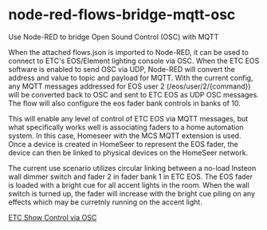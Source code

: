 # node-red-flows-bridge-mqtt-osc
Use Node-RED to bridge Open Sound Control (OSC) with MQTT

When the attached flows.json is imported to Node-RED, it can be used to connect to ETC's EOS/Element lighting console via OSC.
When the ETC EOS software is enabled to send OSC via UDP, Node-RED will convert the address and value to topic and payload for MQTT.
With the current config, any MQTT messages addressed for EOS user 2 (/eos/user/2/{command}) will be converted back to OSC and
sent to ETC EOS as UDP OSC messages.  The flow will also configure the eos fader bank controls in banks of 10.

This will enable any level of control of ETC EOS via MQTT messages, but what specifically works well is associating faders to a home 
automation system. In this case, Homeseer with the MCS MQTT extension is used.  Once a device is created in HomeSeer to represent the
EOS fader, the device can then be linked to physical devices on the HomeSeer network.

The current use scenario utilizes circular linking between a no-load Insteon wall dimmer switch and fader 2 in fader bank 1 in ETC EOS.
The EOS fader is loaded with a bright cue for all accent lights in the room. When the wall switch is turned up, the fader will increase
with the bright cue piling on any effects which may be curretnly running on the accent light.

[ETC Show Control via OSC](https://www.google.com/url?sa=t&rct=j&q=&esrc=s&source=web&cd=&cad=rja&uact=8&ved=2ahUKEwiKt6Oaw9j5AhUYg4kEHVtGA8YQFnoECAgQAQ&url=https%3A%2F%2Fwww.etcconnect.com%2Fworkarea%2FDownloadAsset.aspx%3Fid%3D10737461372&usg=AOvVaw2IDLnAU1G4G6YPtzqAtOHK)

